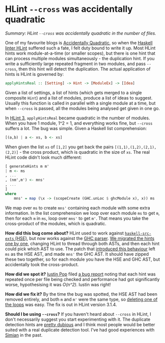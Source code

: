 # HLint `--cross` was accidentally quadratic

_Summary: HLint `--cross` was accidentally quadratic in the number of files._

One of my favourite blogs is [Accidentally Quadratic](https://accidentallyquadratic.tumblr.com/), so when the [Haskell linter HLint](https://github.com/ndmitchell/hlint) suffered such a fate, I felt duty bound to write it up. Most HLint hints work module-at-a-time (or smaller scopes), but there is one hint that can process multiple modules simultaneously - the duplication hint. If you write a sufficiently large repeated fragment in two modules, and pass `--cross`, then this hint will detect the duplication. The actual application of hints is HLint is governed by:

```haskell
applyHintsReal :: [Setting] -> Hint -> [ModuleEx] -> [Idea]
```

Given a list of settings, a list of hints (which gets merged to a single composite `Hint`) and a list of modules, produce a list of ideas to suggest. Usually this function is called in parallel with a single module at a time, but when `--cross` is passed, all the modules being analysed get given in one go.

In [HLint 3](https://neilmitchell.blogspot.com/2020/05/hlint-30.html), `applyHintsReal` became quadratic in the number of modules. When you have 1 module, 1^2 = 1, and everything works fine, but `--cross` suffers a lot. The bug was simple. Given a Haskell list comprehension:

```haskell
[(a,b) | a <- xs, b <- xs]
```

When given the list `xs` of `[1,2]` you get back the pairs `[(1,1),(1,2),(2,1),(2,2)]` - the cross product, which is quadratic in the size of `xs`. The real HLint code didn't look much different:

```haskell
[ generateHints m m'
| m <- ms
, ...
, (nm',m') <- mns'
, ...
]
where
    mns' = map (\x -> (scopeCreate (GHC.unLoc $ ghcModule x), x)) ms
```

We map over `ms` to create `mns'` containing each module with some extra information. In the list comprehension we loop over each module `ms` to get `m`, then for each `m` in `ms`, loop over `mns'` to get `m'`. That means you take the cross-product of the modules, which is quadratic.

**How did this bug come about?** HLint used to work against [`haskell-src-exts` (HSE)](https://hackage.haskell.org/package/haskell-src-exts), but now works against the [GHC parser](https://github.com/digital-asset/ghc-lib). [We migrated the hints one by one](https://neilmitchell.blogspot.com/2019/06/hlints-path-to-ghc-parser.html), changing HLint to thread through both ASTs, and then each hint could pick which AST to use. The patch that [introduced this behaviour](https://github.com/ndmitchell/hlint/commit/0948430ef9b65097d3f1d05fdc66616e22e3e0c6) left `ms` as the HSE AST, and made `mns'` the GHC AST. It should have zipped these two together, so for each module you have the HSE and GHC AST, but accidentally took the cross-product.

**How did we spot it?** [Iustin Pop](https://k1024.org/) filed [a bug report](https://github.com/ndmitchell/hlint/issues/1018) noting that each hint was repeated once per file being checked and performance had got significantly worse, hypothesising it was _O(n^2)_. Iustin was right!

**How did we fix it?** By the time the bug was spotted, the HSE AST had been removed entirely, and both `m` and `m'` were the same type, so [deleting one of the loops](https://github.com/ndmitchell/hlint/commit/31665ab581eafd6792b1b229d75bea493e17780f) was easy. The fix is out in HLint version 3.1.4.

**Should I be using `--cross`?** If you haven't heard about `--cross` in HLint, I don't necessarily suggest you start experimenting with it. The duplicate detection hints are [pretty dubious](https://github.com/ndmitchell/hlint/issues/1009#issuecomment-630103050) and I think most people would be better suited with a real duplicate detection tool. I've had good experiences with [Simian](https://www.harukizaemon.com/simian/) in the past.
